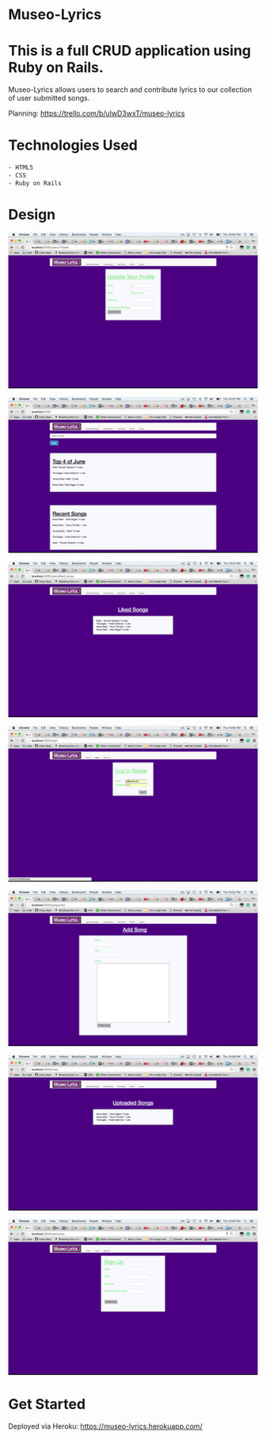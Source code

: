 # Museo-Lyrics

# This is a full CRUD application using Ruby on Rails.

Museo-Lyrics allows users to search and contribute lyrics to our collection of user submitted songs.

Planning: https://trello.com/b/ulwD3wxT/museo-lyrics

# Technologies Used

    - HTML5
    - CSS
    - Ruby on Rails

# Design

![screenshot](public/edit_user.png)

![screenshot](public/home.png)

![screenshot](public/liked_songs.png)

![screenshot](public/login.png)

![screenshot](public/new_song.png)

![screenshot](public/users.png)

![screenshot](public/users_new.png)

# Get Started
    
Deployed via Heroku: https://museo-lyrics.herokuapp.com/
